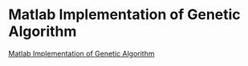 # Matlab Implementation of Genetic Algorithm
[Matlab Implementation of Genetic Algorithm](https://aiwithcloud.com/2022/09/16/matlab_implementation_of_genetic_algorithm/)